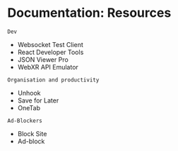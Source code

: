 # Documentation: Resources

`Dev`
- Websocket Test Client
- React Developer Tools
- JSON Viewer Pro
- WebXR API Emulator


`Organisation and productivity`
- Unhook
- Save for Later
- OneTab



`Ad-Blockers`

- Block Site
- Ad-block